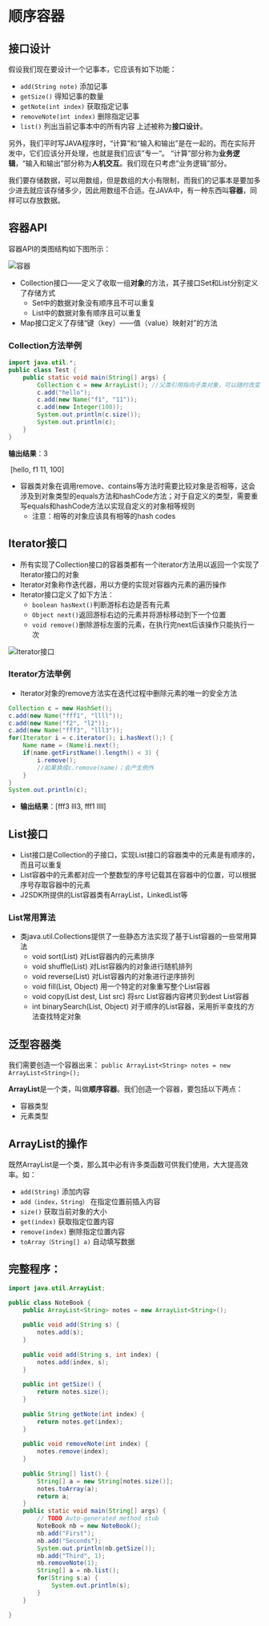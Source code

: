 ﻿# 顺序容器
## 接口设计
假设我们现在要设计一个记事本，它应该有如下功能：

* `add(String note)` 添加记事
* `getSize()` 得知记事的数量
* `getNote(int index)` 获取指定记事
* `removeNote(int index)` 删除指定记事
* `list()` 列出当前记事本中的所有内容
上述被称为**接口设计**。

另外，我们平时写JAVA程序时，“计算”和“输入和输出”是在一起的。而在实际开发中，它们应该分开处理，也就是我们应该”专一“。
“计算”部分称为**业务逻辑**，“输入和输出”部分称为**人机交互**。我们现在只考虑“业务逻辑”部分。

我们要存储数据，可以用数组，但是数组的大小有限制，而我们的记事本是要加多少进去就应该存储多少，因此用数组不合适。在JAVA中，有一种东西叫**容器**，同样可以存放数据。

## 容器API

容器API的类图结构如下图所示：

![容器](https://github.com/LibraTang/Pics/blob/master/Java-Notes/%E5%AE%B9%E5%99%A81.png)

* Collection接口——定义了收取一组**对象**的方法，其子接口Set和List分别定义了存储方式
  * Set中的数据对象没有顺序且不可以重复
  * List中的数据对象有顺序且可以重复
* Map接口定义了存储“键（key）——值（value）映射对”的方法

### Collection方法举例

```java
import java.util.*;
public class Test {
    public static void main(String[] args) {
        Collection c = new ArrayList(); //父类引用指向子类对象，可以随时改变对象类型
        c.add("hello");
        c.add(new Name("f1", "11"));
        c.add(new Integer(100));
        System.out.println(c.size());
        System.out.println(c);
    }
}
```

**输出结果**：3

​		    [hello, f1 11, 100]

* 容器类对象在调用remove、contains等方法时需要比较对象是否相等，这会涉及到对象类型的equals方法和hashCode方法；对于自定义的类型，需要重写equals和hashCode方法以实现自定义的对象相等规则
  * 注意：相等的对象应该具有相等的hash codes

## Iterator接口

* 所有实现了Collection接口的容器类都有一个iterator方法用以返回一个实现了Iterator接口的对象
* Iterator对象称作迭代器，用以方便的实现对容器内元素的遍历操作
* Iterator接口定义了如下方法：
  * `boolean hasNext()`判断游标右边是否有元素
  * `Object next()`返回游标右边的元素并将游标移动到下一个位置
  * `void remove()`删除游标左面的元素，在执行完next后该操作只能执行一次

![Iterator接口](https://github.com/LibraTang/Pics/blob/master/Java-Notes/Iterator%E6%8E%A5%E5%8F%A3.png)

### Iterator方法举例

* Iterator对象的remove方法实在迭代过程中删除元素的唯一的安全方法

```java
Collection c = new HashSet();
c.add(new Name("fff1", "llll"));
c.add(new Name("f2", "l2"));
c.add(new Name("fff3", "lll3"));
for(Iterator i = c.iterator(); i.hasNext();) {
    Name name = (Name)i.next();
    if(name.getFirstName().length() < 3) {
        i.remove();
        //如果换成c.remove(name)；会产生例外
    }
}
System.out.println(c);
```

* **输出结果**：[fff3 lll3, fff1 llll]

## List接口

* List接口是Collection的子接口，实现List接口的容器类中的元素是有顺序的，而且可以重复
* List容器中的元素都对应一个整数型的序号记载其在容器中的位置，可以根据序号存取容器中的元素
* J2SDK所提供的List容器类有ArrayList，LinkedList等

### List常用算法

* 类java.util.Collections提供了一些静态方法实现了基于List容器的一些常用算法
  * void sort(List) 对List容器内的元素排序
  * void shuffle(List) 对List容器内的对象进行随机排列
  * void reverse(List) 对List容器内的对象进行逆序排列
  * void fill(List, Object) 用一个特定的对象重写整个List容器
  * void copy(List dest, List src) 将src List容器内容拷贝到dest List容器
  * int binarySearch(List, Object) 对于顺序的List容器，采用折半查找的方法查找特定对象

## 泛型容器类
我们需要创造一个容器出来：
`public ArrayList<String> notes = new ArrayList<String>();`

**ArrayList**是一个类，叫做**顺序容器**。我们创造一个容器，要包括以下两点：

* 容器类型
* 元素类型

## ArrayList的操作
既然ArrayList是一个类，那么其中必有许多类函数可供我们使用，大大提高效率。如：

* `add(String)` 添加内容
* `add（index，String）` 在指定位置前插入内容
* `size()` 获取当前对象的大小
* `get(index)` 获取指定位置内容
* `remove(index)` 删除指定位置内容
* `toArray（String[] a)` 自动填写数据

## 完整程序：

```java
import java.util.ArrayList;

public class NoteBook {
	public ArrayList<String> notes = new ArrayList<String>();
	
	public void add(String s) {
		notes.add(s);
	}
	
	public void add(String s, int index) {
		notes.add(index, s);
	}
	
	public int getSize() {
		return notes.size();
	}
	
	public String getNote(int index) {
		return notes.get(index);
	}
	
	public void removeNote(int index) {
		notes.remove(index);
	}
	
	public String[] list() {
		String[] a = new String[notes.size()];
		notes.toArray(a);
		return a;
	}
	public static void main(String[] args) {
		// TODO Auto-generated method stub
		NoteBook nb = new NoteBook();
		nb.add("First");
		nb.add("Seconds");
		System.out.println(nb.getSize());
		nb.add("Third", 1);
		nb.removeNote(1);
		String[] a = nb.list();
		for(String s:a) {
			System.out.println(s);
		}
	}

}
```
